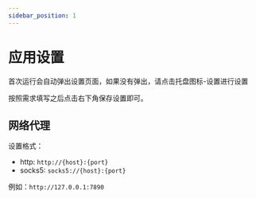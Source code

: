 ```yaml
---
sidebar_position: 1
---
```


# 应用设置

首次运行会自动弹出设置页面，如果没有弹出，请点击托盘图标-设置进行设置

按照需求填写之后点击右下角保存设置即可。

## 网络代理

设置格式：

- http: `http://{host}:{port}`
- socks5: `socks5://{host}:{port}`

例如：`http://127.0.0.1:7890`
